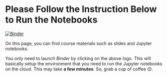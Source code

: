 # Please Follow the Instruction Below to Run the Notebooks

[![Binder](https://mybinder.org/badge_logo.svg)](https://mybinder.org/v2/gh/RahmanPeimankar/aml-sdu-f21/master)


On this page, you can find course materials such as slides and Jupyter notebooks.

You only need to launch *Binder* by clicking on the above logo. This will basically setup the environment that you need to run the Jupyter notebooks on the cloud. This may take **a few minutes**. So, grab a cup of coffee 😊.  
